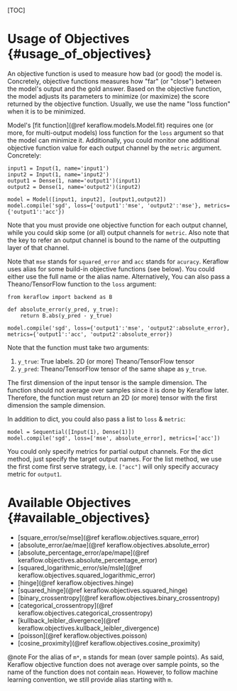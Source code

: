 [TOC]

# Usage of Objectives {#usage_of_objectives}
An objective function is used to measure how bad (or good) the model is. Concretely, objective functions measures how "far" (or "close") between the model's output and the gold answer. Based on the objective function, the model adjusts its parameters to minimize (or maximize) the score returned by the objective function. Usually, we use the name "loss function" when it is to be minimized.

Model's [fit function](@ref keraflow.models.Model.fit) requires one (or more, for multi-output models) loss function for the `loss` argument so that the model can minimize it. Additionally, you could monitor one additional objective function value for each output channel by the `metric` argument. Concretely:

~~~{.py}
input1 = Input(1, name='input1')
input2 = Input(1, name='input2')
output1 = Dense(1, name='output1')(input1)
output2 = Dense(1, name='output2')(input2)

model = Model([input1, input2], [output1,output2])
model.compile('sgd', loss={'output1':'mse', 'output2':'mse'}, metrics={'output1':'acc'})
~~~

Note that you must provide one objective function for each output channel, while you could skip some (or all) output channels for `metric`. Also note that the key to refer an output channel is bound to the name of the outputting layer of that channel.

Note that `mse` stands for `squared_error` and `acc` stands for `acuracy`. Keraflow uses alias for some build-in objective functions (see below). You could either use the full name or the alias name. Alternatively, You can also pass a Theano/TensorFlow function to the `loss` argument:

~~~{.py}
from keraflow import backend as B

def absolute_error(y_pred, y_true):
    return B.abs(y_pred - y_true)

model.compile('sgd', loss={'output1':'mse', 'output2':absolute_error}, metrics={'output1':'acc', 'output2':absolute_error})
~~~

Note that the function must take two arguments: 
1. `y_true`: True labels. 2D (or more) Theano/TensorFlow tensor
2. `y_pred`: Theano/TensorFlow tensor of the same shape as `y_true`.

The first dimension of the input tensor is the sample dimension. The function should not average over samples since it is done by Keraflow later. Therefore, the function must return an 2D (or more) tensor with the first dimension the sample dimension.

In addition to dict, you could also pass a list to `loss` & `metric`:

~~~{.py}
model = Sequential([Input(1), Dense(1)])
model.compile('sgd', loss=['mse', absolute_error], metrics=['acc'])
~~~

You could only specify metrics for partial output channels. For the dict method, just specify the target output names. For the list method, we use the first come first serve strategy, i.e. `["acc"]` will only specify accuracy metric for `output1`. 


# Available Objectives {#available_objectives}
- [square_error/se/mse](@ref keraflow.objectives.square_error)
- [absolute_error/ae/mae](@ref keraflow.objectives.absolute_error)
- [absolute_percentage_error/ape/mape](@ref keraflow.objectives.absolute_percentage_error)
- [squared_logarithmic_error/sle/msle](@ref keraflow.objectives.squared_logarithmic_error)
- [hinge](@ref keraflow.objectives.hinge)
- [squared_hinge](@ref keraflow.objectives.squared_hinge)
- [binary_crossentropy](@ref keraflow.objectives.binary_crossentropy)
- [categorical_crossentropy](@ref keraflow.objectives.categorical_crossentropy)
- [kullback_leibler_divergence](@ref keraflow.objectives.kullback_leibler_divergence)
- [poisson](@ref keraflow.objectives.poisson)
- [cosine_proximity](@ref keraflow.objectives.cosine_proximity)

@note
For the alias of `m*`, `m` stands for mean (over sample points). As said, Keraflow objective function does not average over sample points, so the name of the function does not contain `mean`. However, to follow machine learning convention, we still provide alias starting with `m`.
